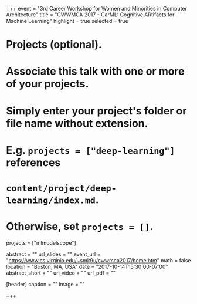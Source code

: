 +++
event = "3rd Career Workshop for Women and Minorities in Computer Architecture"
title = "CWWMCA 2017 - CarML: Cognitive ARtifacts for Machine Learning"
highlight = true
selected = true

# Projects (optional).
#   Associate this talk with one or more of your projects.
#   Simply enter your project's folder or file name without extension.
#   E.g. `projects = ["deep-learning"]` references 
#   `content/project/deep-learning/index.md`.
#   Otherwise, set `projects = []`.
projects = ["mlmodelscope"]

abstract = ""
url_slides = ""
event_url = "https://www.cs.virginia.edu/~smk9u/cwwmca2017/home.htm"
math = false
location = "Boston, MA, USA"
date = "2017-10-14T15:30:00-07:00"
abstract_short = ""
url_video = ""
url_pdf = ""

[header]
  caption = ""
  image = ""

+++
